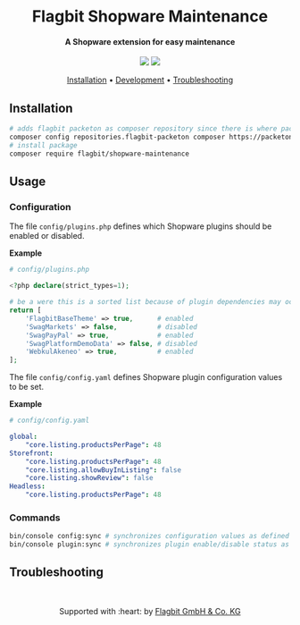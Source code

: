 <h1 align="center">
  Flagbit Shopware Maintenance
  <br>
</h1>

<h4 align="center">A Shopware extension for easy maintenance</h4>

<p align="center">
    <a href="https://github.com/flagbit/shopware-maintenance/actions"><img src="https://github.com/flagbit/waldlaeufer-shopware-shop/workflows/Branch%20Name%20Checker/badge.svg"></a>
    <a href="https://github.com/flagbit/shopware-maintenance/actions"><img src="https://github.com/flagbit/waldlaeufer-shopware-shop/workflows/Tests/badge.svg"></a>
</p>

<p align="center">
  <a href="#installation">Installation</a> •
  <a href="#development">Development</a> •
  <a href="#troubleshooting">Troubleshooting</a>
</p>

## Installation

```bash
# adds flagbit packeton as composer repository since there is where package (private) is found
composer config repositories.flagbit-packeton composer https://packeton.flagbit.cloud/
# install package
composer require flagbit/shopware-maintenance
```

## Usage

### Configuration

The file `config/plugins.php` defines which Shopware plugins should be enabled or disabled.

**Example**

```php
# config/plugins.php

<?php declare(strict_types=1);

# be a were this is a sorted list because of plugin dependencies may occur
return [
    'FlagbitBaseTheme' => true,      # enabled
    'SwagMarkets' => false,          # disabled
    'SwagPayPal' => true,            # enabled
    'SwagPlatformDemoData' => false, # disabled
    'WebkulAkeneo' => true,          # enabled
];

```

The file `config/config.yaml` defines Shopware plugin configuration values to be set.

**Example**

```yaml
# config/config.yaml

global:
    "core.listing.productsPerPage": 48
Storefront:
    "core.listing.productsPerPage": 48
    "core.listing.allowBuyInListing": false
    "core.listing.showReview": false
Headless:
    "core.listing.productsPerPage": 48

```

### Commands

```bash
bin/console config:sync # synchronizes configuration values as defined in config/config.yaml
bin/console plugin:sync # synchronizes plugin enable/disable status as defined in config/plugins.php 
```

## Troubleshooting

<br>

<p align="center">
Supported with :heart: by <a href="https://www.flagbit.de">Flagbit GmbH & Co. KG</a>
</p>
